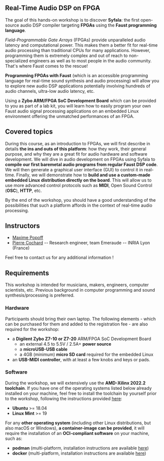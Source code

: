 
## Real-Time Audio DSP on FPGA 

The goal of this hands-on workshop is to discover **Syfala**: the first open-source audio DSP compiler targeting **FPGAs** using the **Faust programming language**.

*Field-Programmable Gate Arrays* (FPGAs) provide unparalleled audio latency and computational power. This makes them a better fit for real-time audio processing than traditional CPUs for many applications.
However, programming them is extremely complex and out of reach to non-specialized engineers as well as to most people in the audio community. That's where Faust comes to the rescue!

**Programming FPGAs with Faust** (which is an accessible programming language for real-time sound synthesis and audio processing) will allow you to explore new audio DSP applications potentially involving hundreds of audio channels, ultra-low audio latency, etc.

Using a **Zybo ARM/FPGA SoC Development Board** which can be provided to you as part of a lab kit, you will learn how to easily program your own Faust audio signal processing applications on an embedded Linux environment offering the unmatched performances of an FPGA.

## Covered topics
During this course, as an introduction to FPGAs, we will first describe in details **the ins and outs of this platform**: how they work, their general purpose, and why they are a great fit for audio hardware and software development.
We will dive in audio development on FPGAs using Syfala to **compile our first baremetal audio programs from regular Faust DSP code**. We will then generate a graphical user interface (GUI) to control it in real-time.
Finally, we will demonstrate how to **build and use a custom-made embedded Linux distribution directly on the board**. This will allow us to use more advanced control protocols such as **MIDI**, Open Sound Control (**OSC**), **HTTP**, etc.

By the end of the workshop, you should have a good understanding of the possibilities that such a platform affords in the context of real-time audio processing.

## Instructors
- [Maxime Popoff](mailto:maxime.popoff@insa-lyon.fr)
- [Pierre Cochard](mailto:pierre.cochard@inria.fr) -- Research engineer, team Emeraude -- INRIA Lyon (France)

Feel free to contact us for any additional information !

## Requirements

This workshop is intended for musicians, makers, engineers, computer  scientists, etc. Previous background in computer programming and sound synthesis/processing is preferred.

### Hardware 

Participants should bring their own laptop. The following elements - which can be purchased for them and added to the registration fee - are also required for the workshop: 

- a **Digilent Zybo Z7-10 or Z7-20** ARM/FPGA SoC Development Board
  - an external 4.5 to 5.5V / 2.5A+ **power source**
  - a **microUSB-USB cable**
  - a 4GB (minimum) **micro SD card** required for the embedded Linux 
- an **USB-MIDI controller**, with at least a few knobs and keys or pads.

### Software

During the workshop, we will extensively use the **AMD-Xilinx 2022.2 toolchain**. If you have one of the operating systems listed below already installed on your machine, feel free to install the toolchain by yourself prior to the workshop, following the instructions provided [here](syfala-installation.md):

- **Ubuntu** >= 18.04
- **Linux Mint** >= 19 

For any **other operating system** (including other Linux distributions, but also macOS or Windows), **a container-image can be provided**, it will require the installation of an **OCI-compliant software** on your machine, such as:

-  **podman** (multi-platform, installation instructions are available [here](https://podman.io/getting-started/installation))
- **docker** (multi-platform, installation instructions are available [here](https://docs.docker.com/get-docker/))
